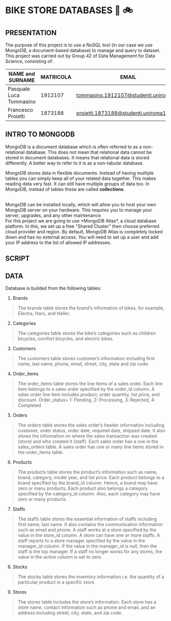 # **BIKE STORE DATABASES** :department_store: :bike:

## PRESENTATION

The purpose of this project is to use a NoSQL tool (in our case we use MongoDB, a document-based database) to manage and query to dataset. This project was carried out by Group 42 of Data Management for Data Science, consisting of:

| NAME and SURNAME | MATRICOLA | EMAIL |
| --- | --- | --- |
| Pasquale Luca Tommasino | 1912107 | tommasino.1912107@studenti.uniroma1.it | 
| Francesco Proietti | 1873188 | proietti.1873188@studenti.uniroma1.it |

## INTRO TO MONGODB

MongoDB is a document database which is often referred to as a non-relational database. This does not mean that relational data cannot be stored in document databases. It means that relational data is stored differently. A better way to refer to it is as a non-tabular database.
<br>

MongoDB stores data in flexible documents. Instead of having multiple tables you can simply keep all of your related data together. This makes reading data very fast. It can still have multiple groups of data too. In MongoDB, instead of tables these are called ***collections***.

<br>
MongoDB can be installed locally, which will allow you to host your own MongoDB server on your hardware. This requires you to manage your server, upgrades, and any other maintenance.

<br>
For this project we are going to use *MongoDB Atlas*, a cloud database platform. In this, we set up a free "Shared Cluster" then choose preferred cloud provider and region. By default, MongoDB Atlas is completely locked down and has no external access. You will need to set up a user and add your IP address to the list of allowed IP addresses.

## SCRIPT


## DATA

Database is builded from the following tables:

1. Brands
> The brands table stores the brand’s information of bikes, for example, Electra, Haro, and Heller.

2. Categories
> The categories table stores the bike’s categories such as children bicycles, comfort bicycles, and electric bikes.

3. Customers
> The customers table stores customer’s information including first name, last name, phone, email, street, city, state and zip code.

4. Order_items
> The order_items table stores the line items of a sales order. Each line item belongs to a sales order specified by the order_id column. A sales order line item includes product, order quantity, list price, and discount. Order_status= 1: Pending, 2: Processing, 3: Rejected, 4: Completed

5. Orders
> The orders table stores the sales order’s header information including customer, order status, order date, required date, shipped date. It also stores the information on where the sales transaction was created (store) and who created it (staff). Each sales order has a row in the sales_orders table. A sales order has one or many line items stored in the order_items table.

6. Products
> The products table stores the product’s information such as name, brand, category, model year, and list price. Each product belongs to a brand specified by the brand_id column. Hence, a brand may have zero or many products. Each product also belongs a category specified by the category_id column. Also, each category may have zero or many products.

7. Staffs
> The staffs table stores the essential information of staffs including first name, last name. It also contains the communication information such as email and phone. A staff works at a store specified by the value in the store_id column. A store can have one or more staffs. A staff reports to a store manager specified by the value in the manager_id column. If the value in the manager_id is null, then the staff is the top manager. If a staff no longer works for any stores, the value in the active column is set to zero.

8. Stocks
> The stocks table stores the inventory information i.e. the quantity of a particular product in a specific store.

9. Stores
> The stores table includes the store’s information. Each store has a store name, contact information such as phone and email, and an address including street, city, state, and zip code.